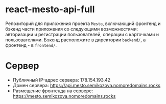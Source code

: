 # react-mesto-api-full
Репозиторий для приложения проекта `Mesto`, включающий фронтенд и бэкенд части приложения со следующими возможностями: авторизации и регистрации пользователей, операции с карточками и пользователями. Бэкенд расположите в директории `backend/`, а фронтенд - в `frontend/`. 
  
# Сервер

- Публичный IP-адрес сервера: 178.154.193.42
- Домен сервера: https://api.mesto.semikozova.nomoredomains.rocks
- Размещение фронтенда на сервере: https://mesto.semikozova.nomoredomains.rocks
